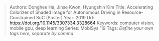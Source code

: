 > Authors: Donghee Ha, Jinse Kwon, Hyungshin Kim
> Title: Accelerating Colorizer of Shaded Image for Autonomous Driving in Resource-Constrained SoC (Poster)
> Year: 2019
> Url: https://doi.org/10.1145/3307334.3328664
> Keywords: computer vision, mobile gpu, deep learning
> Series: MobiSys '19
> Tags: *Define your own tags here, separate by comma*